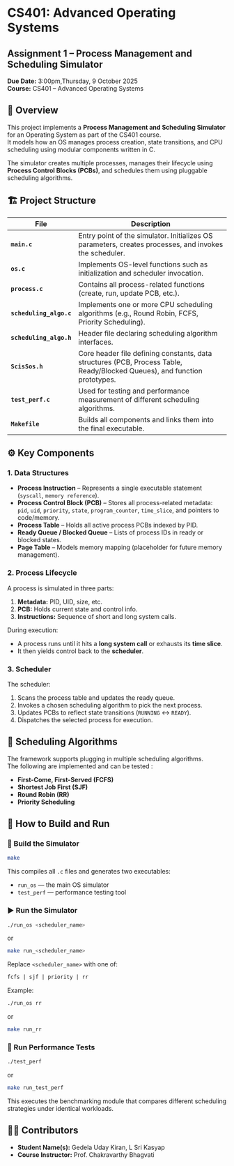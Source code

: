 # CS401: Advanced Operating Systems

## Assignment 1 – Process Management and Scheduling Simulator

**Due Date:** 3:00pm,Thursday, 9 October 2025  
**Course:** CS401 – Advanced Operating Systems

## 🧩 Overview

This project implements a **Process Management and Scheduling Simulator** for an Operating System as part of the CS401 course.  
It models how an OS manages process creation, state transitions, and CPU scheduling using modular components written in C.

The simulator creates multiple processes, manages their lifecycle using **Process Control Blocks (PCBs)**, and schedules them using pluggable scheduling algorithms.

## 🏗️ Project Structure

| File                    | Description                                                                                                               |
| ----------------------- | ------------------------------------------------------------------------------------------------------------------------- |
| **`main.c`**            | Entry point of the simulator. Initializes OS parameters, creates processes, and invokes the scheduler.                    |
| **`os.c`**              | Implements OS-level functions such as initialization and scheduler invocation.                                            |
| **`process.c`**         | Contains all process-related functions (create, run, update PCB, etc.).                                                   |
| **`scheduling_algo.c`** | Implements one or more CPU scheduling algorithms (e.g., Round Robin, FCFS, Priority Scheduling).                          |
| **`scheduling_algo.h`** | Header file declaring scheduling algorithm interfaces.                                                                    |
| **`ScisSos.h`**         | Core header file defining constants, data structures (PCB, Process Table, Ready/Blocked Queues), and function prototypes. |
| **`test_perf.c`**       | Used for testing and performance measurement of different scheduling algorithms.                                          |
| **`Makefile`**          | Builds all components and links them into the final executable.                                                           |

## ⚙️ Key Components

### 1. **Data Structures**

- **Process Instruction** – Represents a single executable statement (`syscall`, `memory reference`).
- **Process Control Block (PCB)** – Stores all process-related metadata:  
  `pid`, `uid`, `priority`, `state`, `program_counter`, `time_slice`, and pointers to code/memory.
- **Process Table** – Holds all active process PCBs indexed by PID.
- **Ready Queue / Blocked Queue** – Lists of process IDs in ready or blocked states.
- **Page Table** – Models memory mapping (placeholder for future memory management).

### 2. **Process Lifecycle**

A process is simulated in three parts:

1. **Metadata:** PID, UID, size, etc.
2. **PCB:** Holds current state and control info.
3. **Instructions:** Sequence of short and long system calls.

During execution:

- A process runs until it hits a **long system call** or exhausts its **time slice**.
- It then yields control back to the **scheduler**.

### 3. **Scheduler**

The scheduler:

1. Scans the process table and updates the ready queue.
2. Invokes a chosen scheduling algorithm to pick the next process.
3. Updates PCBs to reflect state transitions (`RUNNING` ↔ `READY`).
4. Dispatches the selected process for execution.

## 🧠 Scheduling Algorithms

The framework supports plugging in multiple scheduling algorithms.  
The following are implemented and can be tested :

- **First-Come, First-Served (FCFS)**
- **Shortest Job First (SJF)**
- **Round Robin (RR)**
- **Priority Scheduling**

## 🚀 How to Build and Run

### 🧱 Build the Simulator

```bash
make
```

This compiles all `.c` files and generates two executables:

- `run_os` — the main OS simulator
- `test_perf` — performance testing tool

### ▶️ Run the Simulator

```bash
./run_os <scheduler_name>
```

or

```bash
make run_<scheduler_name>
```

Replace `<scheduler_name>` with one of:

```markdown
fcfs | sjf | priority | rr
```

Example:

```bash
./run_os rr
```

or

```bash
make run_rr
```

### 🧪 Run Performance Tests

```bash
./test_perf
```

or

```bash
make run_test_perf
```

This executes the benchmarking module that compares different scheduling strategies under identical workloads.

## 🧑‍💻 Contributors

- **Student Name(s):** Gedela Uday Kiran, L Sri Kasyap
- **Course Instructor:** Prof. Chakravarthy Bhagvati
